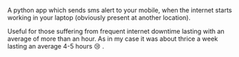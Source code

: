 A python app which sends sms alert to your mobile, when the internet starts working in your laptop (obviously present at another location).

Useful for those suffering from frequent internet downtime lasting with an average of more than an hour. As in my case it was about thrice a week lasting an average 4-5 hours :cry: .
